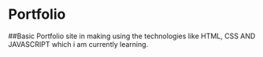 # Portfolio
##Basic Portfolio site in making using the technologies like HTML, CSS AND JAVASCRIPT which i am currently learning.
